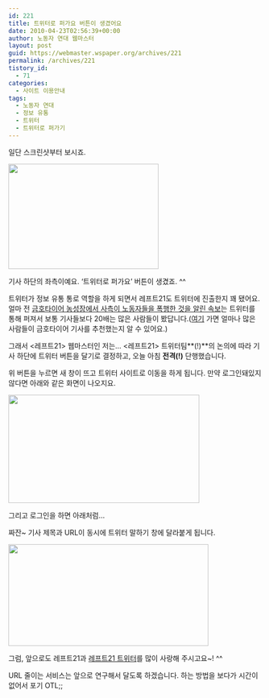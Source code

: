```yaml
---
id: 221
title: 트위터로 퍼가요 버튼이 생겼어요
date: 2010-04-23T02:56:39+00:00
author: 노동자 연대 웹마스터
layout: post
guid: https://webmaster.wspaper.org/archives/221
permalink: /archives/221
tistory_id:
  - 71
categories:
  - 사이트 이용안내
tags:
  - 노동자 연대
  - 정보 유통
  - 트위터
  - 트위터로 퍼가기
---
```

일단 스크린샷부터 보시죠.

<img src="https://webmaster.wspaper.org/wp-content/uploads/1/cfile27.uf.140293564D08474C40A271.png" class="aligncenter" width="298" height="209" alt="" />

기사 하단의 좌측이예요. ‘트위터로 퍼가요’ 버튼이 생겼죠. ^^

트위터가 정보 유통 통로 역할을 하게 되면서 레프트21도 트위터에 진출한지 꽤 됐어요. 얼마 전 <a target="_blank" href="http://wspaper.org/article/8005">금호타이어 농성장에서 사측이 노동자들을 폭행한 것을 알린 속보</a>는 트위터를 통해 퍼져서 보통 기사들보다 20배는 많은 사람들이 봤답니다.(<a target="_blank" href="http://www.ubervu.com/conversations/www.left21.com/article/8005?show=all">여기</a> 가면 얼마나 많은 사람들이 금호타이어 기사를 추천했는지 알 수 있어요.)

그래서 <레프트21> 웹마스터인 저는&#8230; <레프트21> 트위터팀**(!)**의 논의에 따라 기사 하단에 트위터 버튼을 달기로 결정하고, 오늘 아침 <span style="font-weight: bold;">전격(!)</span> 단행했습니다.

위 버튼을 누르면 새 창이 뜨고 트위터 사이트로 이동을 하게 됩니다. 만약 로그인돼있지 않다면 아래와 같은 화면이 나오지요.

<img src="https://webmaster.wspaper.org/wp-content/uploads/1/cfile1.uf.1828B64E4D08474C04C086.png" class="aligncenter" width="379" height="215" alt="" />

그리고 로그인을 하면 아래처럼&#8230;

짜잔~ 기사 제목과 URL이 동시에 트위터 말하기 창에 달라붙게 됩니다.

<img src="https://webmaster.wspaper.org/wp-content/uploads/1/cfile24.uf.185E1D4B4D08474C13FC58.png" class="aligncenter" width="397" height="202" alt="" />

그럼, 앞으로도 레프트21과 <a target="_blank" href="http://twitter.com/left21twit">레프트21 트위터</a>를 많이 사랑해 주시고요~! ^^

URL 줄이는 서비스는 앞으로 연구해서 달도록 하겠습니다. 하는 방법을 보다가 시간이 없어서 포기 OTL;;